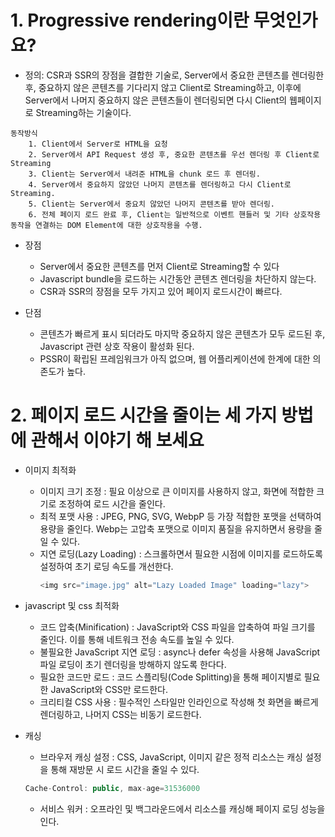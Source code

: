 # 1. Progressive rendering이란 무엇인가요?

- 정의: CSR과 SSR의 장점을 결합한 기술로, Server에서 중요한 콘텐츠를 렌더링한 후, 중요하지 않은 콘텐츠를 기다리지 않고 Client로 Streaming하고, 이후에 Server에서 나머지 중요하지 않은 콘텐츠들이 렌더링되면 다시 Client의 웹페이지로 Streaming하는 기술이다.

```
동작방식
    1. Client에서 Server로 HTML을 요청
    2. Server에서 API Request 생성 후, 중요한 콘텐츠를 우선 렌더링 후 Client로 Streaming
    3. Client는 Server에서 내려준 HTML을 chunk 로드 후 렌더링.
    4. Server에서 중요하지 않았던 나머지 콘텐츠를 렌더링하고 다시 Client로 Streaming.
    5. Client는 Server에서 중요치 않았던 나머지 콘텐츠를 받아 렌더링.
    6. 전체 페이지 로드 완료 후, Client는 일반적으로 이벤트 핸들러 및 기타 상호작용 동작을 연결하는 DOM Element에 대한 상호작용을 수행.
```

- 장점

  - Server에서 중요한 콘텐츠를 먼저 Client로 Streaming할 수 있다
  - Javascript bundle을 로드하는 시간동안 콘텐츠 렌더링을 차단하지 않는다.
  - CSR과 SSR의 장점을 모두 가지고 있어 페이지 로드시간이 빠르다.

- 단점
  - 콘텐츠가 빠르게 표시 되더라도 마지막 중요하지 않은 콘텐츠가 모두 로드된 후, Javascript 관련 상호 작용이 활성화 된다.
  - PSSR이 확립된 프레임워크가 아직 없으며, 웹 어플리케이션에 한계에 대한 의존도가 높다.

# 2. 페이지 로드 시간을 줄이는 세 가지 방법에 관해서 이야기 해 보세요

- 이미지 최적화

  - 이미지 크기 조정 : 필요 이상으로 큰 이미지를 사용하지 않고, 화면에 적합한 크기로 조정하여 로드 시간을 줄인다.
  - 최적 포맷 사용 : JPEG, PNG, SVG, WebpP 등 가장 적합한 포맷을 선택하여 용량을 줄인다. Webp는 고압축 포맷으로 이미지 품질을 유지하면서 용량을 줄일 수 있다.
  - 지연 로딩(Lazy Loading) : 스크롤하면서 필요한 시점에 이미지를 로드하도록 설정하여 초기 로딩 속도를 개선한다.
    ```js
    <img src="image.jpg" alt="Lazy Loaded Image" loading="lazy">
    ```

- javascript 및 css 최적화

  - 코드 압축(Minification) : JavaScript와 CSS 파일을 압축하여 파일 크기를 줄인다. 이를 통해 네트워크 전송 속도를 높일 수 있다.
  - 불필요한 JavaScript 지연 로딩 : async나 defer 속성을 사용해 JavaScript 파일 로딩이 초기 렌더링을 방해하지 않도록 한다다.
  - 필요한 코드만 로드 : 코드 스플리팅(Code Splitting)을 통해 페이지별로 필요한 JavaScript와 CSS만 로드한다.
  - 크리티컬 CSS 사용 : 필수적인 스타일만 인라인으로 작성해 첫 화면을 빠르게 렌더링하고, 나머지 CSS는 비동기 로드한다.

- 캐싱
  - 브라우저 캐싱 설정 : CSS, JavaScript, 이미지 같은 정적 리소스는 캐싱 설정을 통해 재방문 시 로드 시간을 줄일 수 있다.
  ```js
  Cache-Control: public, max-age=31536000
  ```
  - 서비스 워커 : 오프라인 및 백그라운드에서 리소스를 캐싱해 페이지 로딩 성능을 인다.
